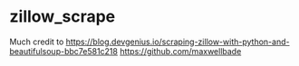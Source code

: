 # zillow_scrape

Much credit to https://blog.devgenius.io/scraping-zillow-with-python-and-beautifulsoup-bbc7e581c218
https://github.com/maxwellbade